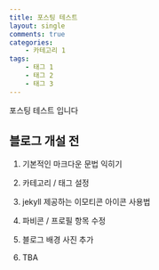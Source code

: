```yaml
---
title: 포스팅 테스트
layout: single
comments: true
categories:
    - 카테고리 1
tags:
    - 태그 1
    - 태그 2
    - 태그 3
---
```


포스팅 테스트 입니다

## 블로그 개설 전

1. 기본적인 마크다운 문법 익히기

2. 카테고리 / 태그 설정

3. jekyll 제공하는 이모티콘 아이콘 사용법

4. 파비콘 / 프로필 항목 수정

5. 블로그 배경 사진 추가

6. TBA